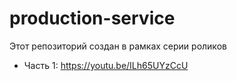 # production-service

Этот репозиторий создан в рамках серии роликов

- Часть 1: https://youtu.be/ILh65UYzCcU
